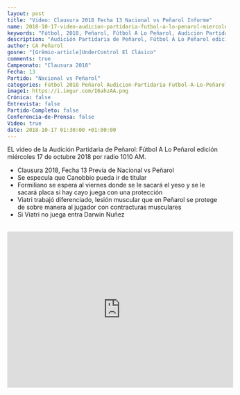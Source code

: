 ```yaml
---
layout: post
title: "Video: Clausura 2018 Fecha 13 Nacional vs Peñarol Informe"
name: 2018-10-17-video-audicion-partidaria-futbol-a-lo-penarol-miercoles-2018-10-17.markdown
keywords: "Fútbol, 2018, Peñarol, Fútbol A Lo Peñarol, Audición Partidaria de Peñarol, 1010 AM, video, youtube"
description: "Audición Partidaria de Peñarol, Fútbol A Lo Peñarol edición del miércoles 17 de octubre por radio 1010 AM. Previa de la Fecha No 13 Clausura 2018 Nacional vs Peñarol."
author: CA Peñarol
gosne: "[Grêmio-article]UnderControl El Clásico"
comments: true
Campeonato: "Clausura 2018"
Fecha: 13
Partido: "Nacional vs Peñarol"
categories: Fútbol 2018 Peñarol Audicion-Partidaria Futbol-A-Lo-Peñarol
image1: https://i.imgur.com/I6ahzAA.png
Crónica: false
Entrevista: false
Partido-Completo: false
Conferencia-de-Prensa: false
Video: true
date: 2018-10-17 01:30:00 +01:00:00
---
```


EL video de la Audición Partidaria de Peñarol: Fútbol A Lo Peñarol edición miércoles 17 de octubre 2018 por radio 1010 AM.

 - Clausura 2018, Fecha 13 Previa de Nacional vs Peñarol
 - Se especula que Canobbio pueda ir de titular
 - Formiliano se espera al viernes donde se le sacará el yeso y se le sacará placa si hay cayo juega con una protección
 - Viatri trabajó diferenciado, lesión muscular que en Peñarol se protege de sobre manera al jugador con contracturas musculares
 - Si Viatri no juega entra Darwin Nuñez

<br>

<iframe width="521" height="360" src="https://www.youtube.com/embed/54vL-_mC8q4" frameborder="0" allow="autoplay; encrypted-media" allowfullscreen></iframe>

<br>
